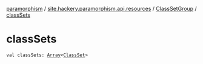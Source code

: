 [paramorphism](../../index.md) / [site.hackery.paramorphism.api.resources](../index.md) / [ClassSetGroup](index.md) / [classSets](./class-sets.md)

# classSets

`val classSets: `[`Array`](https://kotlinlang.org/api/latest/jvm/stdlib/kotlin/-array/index.html)`<`[`ClassSet`](../-class-set/index.md)`>`